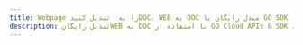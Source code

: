 ---title: Webpage را به  تبدیل کنیدDOC، WEB به DOC مبدل رایگان یا GO SDKdescription: تبدیل رایگانWEB به DOC با استفاده از GO Cloud APIs & SDK همچنین اسناد PDF را در Cloud ایجاد، ویرایش و رندر کنید.---
